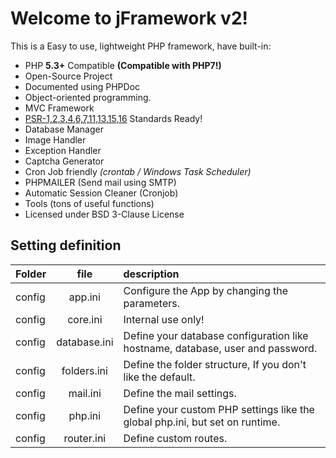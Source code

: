 # Welcome to jFramework v2!

This is a Easy to use, lightweight PHP framework, have built-in:

* PHP **5.3+** Compatible **(Compatible with PHP7!)**
* Open-Source Project
* Documented using PHPDoc
* Object-oriented programming.
* MVC Framework
* [PSR-1,2,3,4,6,7,11,13,15,16][] Standards Ready!
* Database Manager
* Image Handler
* Exception Handler
* Captcha Generator
* Cron Job friendly _(crontab / Windows Task Scheduler)_
* PHPMAILER (Send mail using SMTP)
* Automatic Session Cleaner (Cronjob)
* Tools (tons of useful functions)
* Licensed under BSD 3-Clause License

[PSR-1,2,3,4,6,7,11,13,15,16]: <http://www.php-fig.org/psr/>

Setting definition
---
  | Folder |     file     | description                                                                    |
  | :---   |     :---:    | :---                                                                           |
  | config | app.ini      | Configure the App by changing the parameters.                                  |
  | config | core.ini     | Internal use only!                                                             |
  | config | database.ini | Define your database configuration like hostname, database, user and password. |
  | config | folders.ini  | Define the folder structure, If you don't like the default.                    |
  | config | mail.ini     | Define the mail settings.                                                      |
  | config | php.ini      | Define your custom PHP settings like the global php.ini, but set on runtime.   |
  | config | router.ini   | Define custom routes.                                                          |
 
